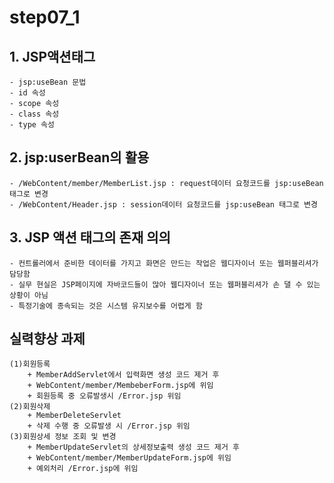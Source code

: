 # step07_1

## 1. JSP액션태그 
	- jsp:useBean 문법
	- id 속성
	- scope 속성
	- class 속성
	- type 속성 
	
## 2. jsp:userBean의 활용
	- /WebContent/member/MemberList.jsp : request데이터 요청코드를 jsp:useBean 태그로 변경
	- /WebContent/Header.jsp : session데이터 요청코드를 jsp:useBean 태그로 변경
		  

## 3. JSP 액션 태그의 존재 의의 
	- 컨트롤러에서 준비한 데이터를 가지고 화면은 만드는 작업은 웹디자이너 또는 웹퍼블리셔가 담당함
	- 실무 현실은 JSP페이지에 자바코드들이 많아 웹디자이너 또는 웹퍼블리셔가 손 댈 수 있는 상황이 아님
	- 특정기술에 종속되는 것은 시스템 유지보수를 어렵게 함

## 실력향상 과제 
	(1)회원등록
		+ MemberAddServlet에서 입력화면 생성 코드 제거 후
		+ WebContent/member/MembeberForm.jsp에 위임
		+ 회원등록 중 오류발생시 /Error.jsp 위임
	(2)회원삭제
		+ MemberDeleteServlet
		+ 삭제 수행 중 오류발생 시 /Error.jsp 위임
	(3)회원상세 정보 조회 및 변경 
		+ MemberUpdateServlet의 상세정보출력 생성 코드 제거 후 
		+ WebContent/member/MemberUpdateForm.jsp에 위임
		+ 예외처리 /Error.jsp에 위임 	

